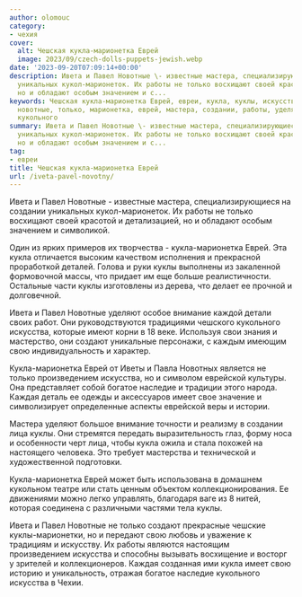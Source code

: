 ```yaml
---
author: olomouc
category:
- чехия
cover:
  alt: Чешская кукла-марионетка Еврей
  image: 2023/09/czech-dolls-puppets-jewish.webp
date: '2023-09-20T07:09:14+00:00'
description: Ивета и Павел Новотные \- известные мастера, специализирующиеся на создании
  уникальных кукол-марионеток. Их работы не только восхищают своей красотой и детализацией,
  но и обладают особым значением и с...
keywords: Чешская кукла-марионетка Еврей, евреи, кукла, куклы, искусства, ивета, павел,
  новотные, только, марионетка, еврей, мастера, создании, работы, уделяют, внимание,
  кукольного
summary: Ивета и Павел Новотные \- известные мастера, специализирующиеся на создании
  уникальных кукол-марионеток. Их работы не только восхищают своей красотой и детализацией,
  но и обладают особым значением и с...
tag:
- евреи
title: Чешская кукла-марионетка Еврей
url: /iveta-pavel-novotny/
---
```


Ивета и Павел Новотные \- известные мастера, специализирующиеся на создании уникальных кукол-марионеток. Их работы не только восхищают своей красотой и детализацией, но и обладают особым значением и символикой.

Один из ярких примеров их творчества \- кукла-марионетка Еврей. Эта кукла отличается высоким качеством исполнения и прекрасной проработкой деталей. Голова и руки куклы выполнены из закаленной формовочной массы, что придает им еще больше реалистичности. Остальные части куклы изготовлены из дерева, что делает ее прочной и долговечной.

Ивета и Павел Новотные уделяют особое внимание каждой детали своих работ. Они руководствуются традициями чешского кукольного искусства, которые имеют корни в 18 веке. Используя свои знания и мастерство, они создают уникальные персонажи, с каждым имеющим свою индивидуальность и характер.

Кукла-марионетка Еврей от Иветы и Павла Новотных является не только произведением искусства, но и символом еврейской культуры. Она представляет собой богатое наследие и традиции этого народа. Каждая деталь ее одежды и аксессуаров имеет свое значение и символизирует определенные аспекты еврейской веры и истории.

Мастера уделяют большое внимание точности и реализму в создании лица куклы. Они стремятся передать выразительность глаз, форму носа и особенности черт лица, чтобы кукла ожила и стала похожей на настоящего человека. Это требует мастерства и технической и художественной подготовки.

Кукла-марионетка Еврей может быть использована в домашнем кукольном театре или стать ценным объектом коллекционирования. Ее движениями можно легко управлять, благодаря ваге из 8 нитей, которая соединена с различными частями тела куклы.

Ивета и Павел Новотные не только создают прекрасные чешские куклы-марионетки, но и передают свою любовь и уважение к традициям и искусству. Их работы являются настоящим произведением искусства и способны вызывать восхищение и восторг у зрителей и коллекционеров. Каждая созданная ими кукла имеет свою историю и уникальность, отражая богатое наследие кукольного искусства в Чехии.